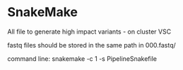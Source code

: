 # SnakeMake
All file to generate high impact variants - on cluster VSC

fastq files should be stored in the same path in 000.fastq/

command line: snakemake -c 1 -s PipelineSnakefile


